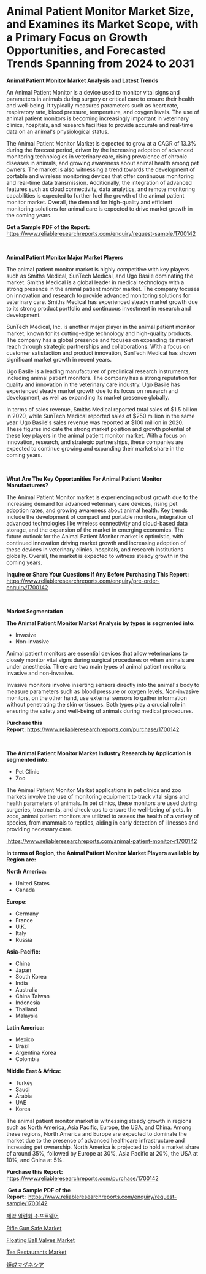 <p><h1>Animal Patient Monitor Market Size, and Examines its Market Scope, with a Primary Focus on Growth Opportunities, and Forecasted Trends Spanning from 2024 to 2031</h1></p><p><strong>Animal Patient Monitor Market Analysis and Latest Trends</strong></p>
<p><p>An Animal Patient Monitor is a device used to monitor vital signs and parameters in animals during surgery or critical care to ensure their health and well-being. It typically measures parameters such as heart rate, respiratory rate, blood pressure, temperature, and oxygen levels. The use of animal patient monitors is becoming increasingly important in veterinary clinics, hospitals, and research facilities to provide accurate and real-time data on an animal's physiological status.</p><p>The Animal Patient Monitor Market is expected to grow at a CAGR of 13.3% during the forecast period, driven by the increasing adoption of advanced monitoring technologies in veterinary care, rising prevalence of chronic diseases in animals, and growing awareness about animal health among pet owners. The market is also witnessing a trend towards the development of portable and wireless monitoring devices that offer continuous monitoring and real-time data transmission. Additionally, the integration of advanced features such as cloud connectivity, data analytics, and remote monitoring capabilities is expected to further fuel the growth of the animal patient monitor market. Overall, the demand for high-quality and efficient monitoring solutions for animal care is expected to drive market growth in the coming years.</p></p>
<p><strong>Get a Sample PDF of the Report:&nbsp;</strong> <a href="https://www.reliableresearchreports.com/enquiry/request-sample/1700142">https://www.reliableresearchreports.com/enquiry/request-sample/1700142</a></p>
<p>&nbsp;</p>
<p><strong>Animal Patient Monitor Major Market Players</strong></p>
<p><p>The animal patient monitor market is highly competitive with key players such as Smiths Medical, SunTech Medical, and Ugo Basile dominating the market. Smiths Medical is a global leader in medical technology with a strong presence in the animal patient monitor market. The company focuses on innovation and research to provide advanced monitoring solutions for veterinary care. Smiths Medical has experienced steady market growth due to its strong product portfolio and continuous investment in research and development.</p><p>SunTech Medical, Inc. is another major player in the animal patient monitor market, known for its cutting-edge technology and high-quality products. The company has a global presence and focuses on expanding its market reach through strategic partnerships and collaborations. With a focus on customer satisfaction and product innovation, SunTech Medical has shown significant market growth in recent years.</p><p>Ugo Basile is a leading manufacturer of preclinical research instruments, including animal patient monitors. The company has a strong reputation for quality and innovation in the veterinary care industry. Ugo Basile has experienced steady market growth due to its focus on research and development, as well as expanding its market presence globally.</p><p>In terms of sales revenue, Smiths Medical reported total sales of $1.5 billion in 2020, while SunTech Medical reported sales of $250 million in the same year. Ugo Basile's sales revenue was reported at $100 million in 2020. These figures indicate the strong market position and growth potential of these key players in the animal patient monitor market. With a focus on innovation, research, and strategic partnerships, these companies are expected to continue growing and expanding their market share in the coming years.</p></p>
<p>&nbsp;</p>
<p><strong>What Are The Key Opportunities For Animal Patient Monitor Manufacturers?</strong></p>
<p><p>The Animal Patient Monitor market is experiencing robust growth due to the increasing demand for advanced veterinary care devices, rising pet adoption rates, and growing awareness about animal health. Key trends include the development of compact and portable monitors, integration of advanced technologies like wireless connectivity and cloud-based data storage, and the expansion of the market in emerging economies. The future outlook for the Animal Patient Monitor market is optimistic, with continued innovation driving market growth and increasing adoption of these devices in veterinary clinics, hospitals, and research institutions globally. Overall, the market is expected to witness steady growth in the coming years.</p></p>
<p><strong>Inquire or Share Your Questions If Any Before Purchasing This Report:</strong> <a href="https://www.reliableresearchreports.com/enquiry/pre-order-enquiry/1700142">https://www.reliableresearchreports.com/enquiry/pre-order-enquiry/1700142</a></p>
<p>&nbsp;</p>
<p><strong>Market Segmentation</strong></p>
<p><strong>The Animal Patient Monitor Market Analysis by types is segmented into:</strong></p>
<p><ul><li>Invasive</li><li>Non-invasive</li></ul></p>
<p><p>Animal patient monitors are essential devices that allow veterinarians to closely monitor vital signs during surgical procedures or when animals are under anesthesia. There are two main types of animal patient monitors: invasive and non-invasive. </p><p>Invasive monitors involve inserting sensors directly into the animal's body to measure parameters such as blood pressure or oxygen levels. Non-invasive monitors, on the other hand, use external sensors to gather information without penetrating the skin or tissues. Both types play a crucial role in ensuring the safety and well-being of animals during medical procedures.</p></p>
<p><strong>Purchase this Report:&nbsp;</strong><a href="https://www.reliableresearchreports.com/purchase/1700142">https://www.reliableresearchreports.com/purchase/1700142</a></p>
<p>&nbsp;</p>
<p><strong>The Animal Patient Monitor Market Industry Research by Application is segmented into:</strong></p>
<p><ul><li>Pet Clinic</li><li>Zoo</li></ul></p>
<p><p>The Animal Patient Monitor Market applications in pet clinics and zoo markets involve the use of monitoring equipment to track vital signs and health parameters of animals. In pet clinics, these monitors are used during surgeries, treatments, and check-ups to ensure the well-being of pets. In zoos, animal patient monitors are utilized to assess the health of a variety of species, from mammals to reptiles, aiding in early detection of illnesses and providing necessary care.</p></p>
<p><a href="https://www.reliableresearchreports.com/animal-patient-monitor-r1700142">&nbsp;https://www.reliableresearchreports.com/animal-patient-monitor-r1700142</a></p>
<p><strong>In terms of Region, the Animal Patient Monitor Market Players available by Region are:</strong></p>
<p>
    <p> <strong> North America: </strong>
        <ul>
            <li>United States</li>
            <li>Canada</li>
        </ul>
        </p> 
    <p> <strong> Europe: </strong>
        <ul>
            <li>Germany</li>
            <li>France</li>
            <li>U.K.</li>
            <li>Italy</li>
            <li>Russia</li>
        </ul>
        </p> 
    <p> <strong> Asia-Pacific: </strong>
        <ul>
            <li>China</li>
            <li>Japan</li>
            <li>South Korea</li>
            <li>India</li>
            <li>Australia</li>
            <li>China Taiwan</li>
            <li>Indonesia</li>
            <li>Thailand</li>
            <li>Malaysia</li>
        </ul>
        </p> 
    <p> <strong> Latin America: </strong>
        <ul>
            <li>Mexico</li>
            <li>Brazil</li>
            <li>Argentina Korea</li>
            <li>Colombia</li>
        </ul>
        </p> 
    <p> <strong> Middle East & Africa: </strong>
        <ul>
            <li>Turkey</li>
            <li>Saudi</li>
            <li>Arabia</li>
            <li>UAE</li>
            <li>Korea</li>
        </ul>
    </p>
    </p>
<p><p>The animal patient monitor market is witnessing steady growth in regions such as North America, Asia Pacific, Europe, the USA, and China. Among these regions, North America and Europe are expected to dominate the market due to the presence of advanced healthcare infrastructure and increasing pet ownership. North America is projected to hold a market share of around 35%, followed by Europe at 30%, Asia Pacific at 20%, the USA at 10%, and China at 5%.</p></p>
<p><strong>Purchase this Report: </strong><a href="https://www.reliableresearchreports.com/purchase/1700142">https://www.reliableresearchreports.com/purchase/1700142</a></p>
<p>&nbsp;<strong>Get a Sample PDF of the Report:&nbsp;&nbsp;</strong><a href="https://www.reliableresearchreports.com/enquiry/request-sample/1700142">https://www.reliableresearchreports.com/enquiry/request-sample/1700142</a></p>
<p><strong></strong></p>
<p><p><a href="https://github.com/Skyleitney456456/Market-Research-Report-List-1/blob/main/667940964650.md">제약 일련화 소프트웨어</a></p><p><a href="https://issuu.com/reportprime-2/docs/rifle-gun-safe-market-size-2030.pptx">Rifle Gun Safe Market</a></p><p><a href="https://github.com/jsmusil/Market-Research-Report-List-3/blob/main/floating-ball-valves-market.md">Floating Ball Valves Market</a></p><p><a href="https://www.linkedin.com/pulse/analyzing-tea-restaurants-market-global-industry-perspective-m8e9f?trackingId=eWjBX3R0A3Pmv%2FmQGntZWQ%3D%3D">Tea Restaurants Market</a></p><p><a href="https://github.com/LeanneBruen2023/Market-Research-Report-List-1/blob/main/657030865984.md">焼成マグネシア</a></p></p>